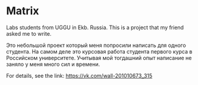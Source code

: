 # Matrix
Labs students from UGGU in Ekb. Russia.
This is a project that my friend asked me to write. 

Это небольшой проект который меня попросили написать для одного студента.
На самом деле это курсовая работа студента первого курса в 
Российском университете. Учитывая мой тогдашний опыт написание не заняло 
у меня много сил и времени.

For details, see the link: https://vk.com/wall-201010673_315
